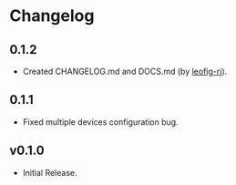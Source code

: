 # Changelog

## 0.1.2
- Created CHANGELOG.md and DOCS.md (by [leofig-rj][github_leofig-rj]).

## 0.1.1
- Fixed multiple devices configuration bug.

## v0.1.0
- Initial Release.

<!-- Markdown link -->
[github_leofig-rj]: https://github.com/leofig-rj/
